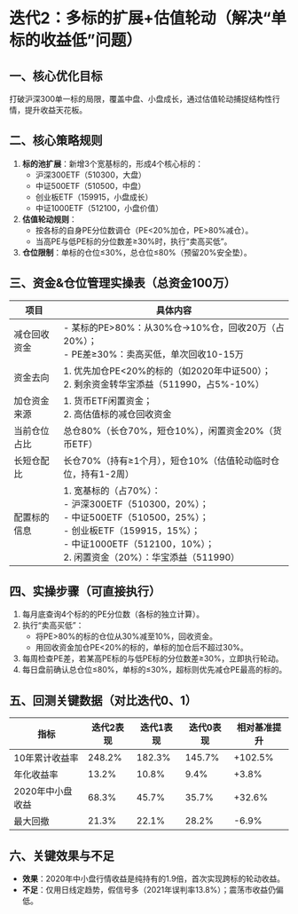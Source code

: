 # 迭代2：多标的扩展+估值轮动（解决“单标的收益低”问题）

## 一、核心优化目标
打破沪深300单一标的局限，覆盖中盘、小盘成长，通过估值轮动捕捉结构性行情，提升收益天花板。

## 二、核心策略规则
1. **标的池扩展**：新增3个宽基标的，形成4个核心标的：
   - 沪深300ETF（510300，大盘）
   - 中证500ETF（510500，中盘）
   - 创业板ETF（159915，小盘成长）
   - 中证1000ETF（512100，小盘价值）
2. **估值轮动规则**：
   - 按各标的自身PE分位数调仓（PE<20%加仓，PE>80%减仓）。
   - 当高PE与低PE标的分位数差≥30%时，执行“卖高买低”。
3. **仓位限制**：单标的仓位≤30%，总仓位≤80%（预留20%安全垫）。

## 三、资金&仓位管理实操表（总资金100万）

| 项目                | 具体内容                                                                 |
|---------------------|--------------------------------------------------------------------------|
| 减仓回收资金        | - 某标的PE>80%：从30%仓→10%仓，回收20万（占20%）；<br>- PE差≥30%：卖高买低，单次回收10-15万 |
| 资金去向            | 1. 优先加仓PE<20%的标的（如2020年中证500）；<br>2. 剩余资金转华宝添益（511990，占5%-10%） |
| 加仓资金来源        | 1. 货币ETF闲置资金；<br>2. 高估值标的减仓回收资金                          |
| 当前仓位占比        | 总仓80%（长仓70%，短仓10%），闲置资金20%（货币ETF）                          |
| 长短仓配比          | 长仓70%（持有≥1个月），短仓10%（估值轮动临时仓位，持有1-2周）                  |
| 配置标的信息        | 1. 宽基标的（占70%）：<br>   - 沪深300ETF（510300，20%）；<br>   - 中证500ETF（510500，25%）；<br>   - 创业板ETF（159915，15%）；<br>   - 中证1000ETF（512100，10%）；<br>2. 闲置资金（20%）：华宝添益（511990） |

## 四、实操步骤（可直接执行）
1. 每月底查询4个标的的PE分位数（各标的独立计算）。
2. 执行“卖高买低”：
   - 将PE>80%的标的仓位从30%减至10%，回收资金。
   - 用回收资金加仓PE<20%的标的，单标的加仓后不超过30%。
3. 每周检查PE差，若某高PE标的与低PE标的分位数差≥30%，立即执行轮动。
4. 每日盘前确认总仓位≤80%，单标的≤30%，超标则优先减仓PE最高的标的。

## 五、回测关键数据（对比迭代0、1）

| 指标                | 迭代2表现 | 迭代1表现 | 迭代0表现 | 相对基准提升 |
|---------------------|------------|------------|------------|--------------|
| 10年累计收益率      | 248.2%     | 182.3%     | 145.7%     | +102.5%      |
| 年化收益率          | 13.2%      | 10.8%      | 9.4%       | +3.8%        |
| 2020年中小盘收益    | 68.3%      | 45.7%      | 35.7%      | +32.6%       |
| 最大回撤            | 21.3%      | 22.1%      | 28.2%      | -6.9%        |

## 六、关键效果与不足
- **效果**：2020年中小盘行情收益是纯持有的1.9倍，首次实现跨标的轮动收益。
- **不足**：仅用日线定趋势，假信号多（2021年误判率13.8%）；震荡市收益仍偏低。